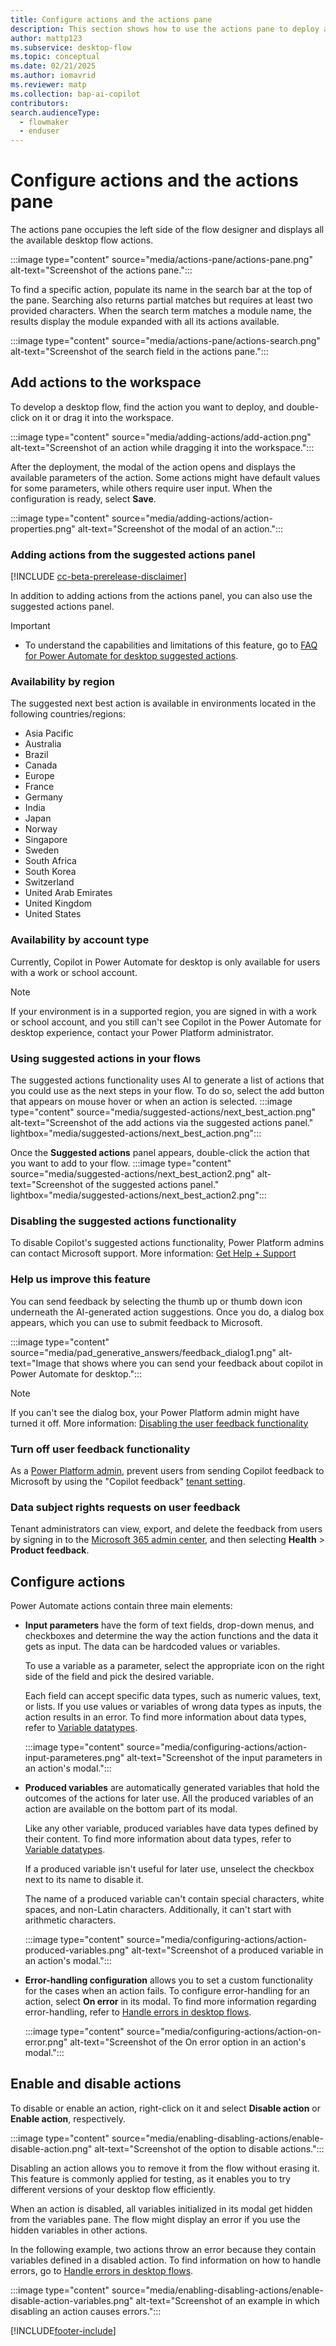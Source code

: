 ```yaml
---
title: Configure actions and the actions pane
description: This section shows how to use the actions pane to deploy actions in the flow designer.
author: mattp123
ms.subservice: desktop-flow
ms.topic: conceptual
ms.date: 02/21/2025
ms.author: iomavrid
ms.reviewer: matp
ms.collection: bap-ai-copilot
contributors:
search.audienceType: 
  - flowmaker
  - enduser
---
```


# Configure actions and the actions pane

The actions pane occupies the left side of the flow designer and displays all the available desktop flow actions.

:::image type="content" source="media/actions-pane/actions-pane.png" alt-text="Screenshot of the actions pane.":::

To find a specific action, populate its name in the search bar at the top of the pane. Searching also returns partial matches but requires at least two provided characters. When the search term matches a module name, the results display the module expanded with all its actions available.

:::image type="content" source="media/actions-pane/actions-search.png" alt-text="Screenshot of the search field in the actions pane.":::

## Add actions to the workspace

To develop a desktop flow, find the action you want to deploy, and double-click on it or drag it into the workspace.

:::image type="content" source="media/adding-actions/add-action.png" alt-text="Screenshot of an action while dragging it into the workspace.":::

After the deployment, the modal of the action opens and displays the available parameters of the action. Some actions might have default values for some parameters, while others require user input. When the configuration is ready, select **Save**.

:::image type="content" source="media/adding-actions/action-properties.png" alt-text="Screenshot of the modal of an action.":::

### Adding actions from the suggested actions panel

[!INCLUDE [cc-beta-prerelease-disclaimer](actions-reference/includes/cc-beta-prerelease-disclaimer.md)]

In addition to adding actions from the actions panel, you can also use the suggested actions panel.

> [!IMPORTANT]
>
> - To understand the capabilities and limitations of this feature, go to [FAQ for Power Automate for desktop suggested actions](../faqs-action-suggestions-power-automate-desktop.md).

### Availability by region

The suggested next best action is available in environments located in the following countries/regions:

  - Asia Pacific
  - Australia
  - Brazil
  - Canada
  - Europe
  - France
  - Germany
  - India
  - Japan
  - Norway
  - Singapore
  - Sweden
  - South Africa
  - South Korea
  - Switzerland
  - United Arab Emirates
  - United Kingdom
  - United States

### Availability by account type

Currently, Copilot in Power Automate for desktop is only available for users with a work or school account.

> [!NOTE]
> If your environment is in a supported region, you are signed in with a work or school account, and you still can't see Copilot in the Power Automate for desktop experience, contact your Power Platform administrator.

### Using suggested actions in your flows

The suggested actions functionality uses AI to generate a list of actions that you could use as the next steps in your flow. To do so, select the add button that appears on mouse hover or when an action is selected.
:::image type="content" source="media/suggested-actions/next_best_action.png" alt-text="Screenshot of the add actions via the suggested actions panel." lightbox="media/suggested-actions/next_best_action.png":::

Once the **Suggested actions** panel appears, double-click the action that you want to add to your flow.
:::image type="content" source="media/suggested-actions/next_best_action2.png" alt-text="Screenshot of the suggested actions panel." lightbox="media/suggested-actions/next_best_action2.png":::

### Disabling the suggested actions functionality

To disable Copilot's suggested actions functionality, Power Platform admins can contact Microsoft support. More information: [Get Help + Support](/power-platform/admin/get-help-support)

### Help us improve this feature

You can send feedback by selecting the thumb up or thumb down icon underneath the AI-generated action suggestions. Once you do, a dialog box appears, which you can use to submit feedback to Microsoft.

:::image type="content" source="media/pad_generative_answers/feedback_dialog1.png" alt-text="Image that shows where you can send your feedback about copilot in Power Automate for desktop.":::

> [!NOTE]
> If you can't see the dialog box, your Power Platform admin might have turned it off. More information: [Disabling the user feedback functionality](#disabling-the-user-feedback-functionality)

### Turn off user feedback functionality

As a [Power Platform admin](/power-platform/admin/use-service-admin-role-manage-tenant#power-platform-administrator), prevent users from sending Copilot feedback to Microsoft by using the "Copilot feedback" [tenant setting](/power-platform/admin/tenant-settings).

### Data subject rights requests on user feedback

Tenant administrators can view, export, and delete the feedback from users by signing in to the [Microsoft 365 admin center](https://admin.microsoft.com/adminportal/home?#/homepage), and then selecting **Health** > **Product feedback**.

## Configure actions

Power Automate actions contain three main elements:

- **Input parameters**  have the form of text fields, drop-down menus, and checkboxes and determine the way the action functions and the data it gets as input. The data can be hardcoded values or variables.

    To use a variable as a parameter, select the appropriate icon on the right side of the field and pick the desired variable.

    Each field can accept specific data types, such as numeric values, text, or lists. If you use values or variables of wrong data types as inputs, the action results in an error. To find more information about data types, refer to [Variable datatypes](variable-data-types.md).

    :::image type="content" source="media/configuring-actions/action-input-parameteres.png" alt-text="Screenshot of the input parameters in an action's modal.":::

- **Produced variables** are automatically generated variables that hold the outcomes of the actions for later use. All the produced variables of an action are available on the bottom part of its modal.

    Like any other variable, produced variables have data types defined by their content. To find more information about data types, refer to [Variable datatypes](variable-data-types.md).

    If a produced variable isn't useful for later use, unselect the checkbox next to its name to disable it.

    The name of a produced variable can't contain special characters, white spaces, and non-Latin characters. Additionally, it can't start with arithmetic characters.

    :::image type="content" source="media/configuring-actions/action-produced-variables.png" alt-text="Screenshot of a produced variable in an action's modal.":::

- **Error-handling configuration** allows you to set a custom functionality for the cases when an action fails. To configure error-handling for an action, select **On error** in its modal. To find more information regarding error-handling, refer to [Handle errors in desktop flows](errors.md).

    :::image type="content" source="media/configuring-actions/action-on-error.png" alt-text="Screenshot of the On error option in an action's modal.":::

## Enable and disable actions

To disable or enable an action, right-click on it and select **Disable action** or **Enable action**, respectively.

:::image type="content" source="media/enabling-disabling-actions/enable-disable-action.png" alt-text="Screenshot of the option to disable actions.":::

Disabling an action allows you to remove it from the flow without erasing it. This feature is commonly applied for testing, as it enables you to try different versions of your desktop flow efficiently.

When an action is disabled, all variables initialized in its modal get hidden from the variables pane. The flow might display an error if you use the hidden variables in other actions.

In the following example, two actions throw an error because they contain variables defined in a disabled action. To find information on how to handle errors, go to [Handle errors in desktop flows](errors.md).

:::image type="content" source="media/enabling-disabling-actions/enable-disable-action-variables.png" alt-text="Screenshot of an example in which disabling an action causes errors.":::

[!INCLUDE[footer-include](../includes/footer-banner.md)]
